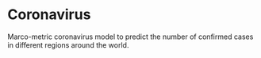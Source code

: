 # Coronavirus
Marco-metric coronavirus model to predict the number of confirmed cases in different regions around the world.
